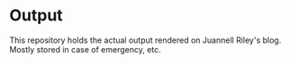 # Output

This repository holds the actual output rendered on Juannell Riley's blog. Mostly stored in case of emergency, etc.
